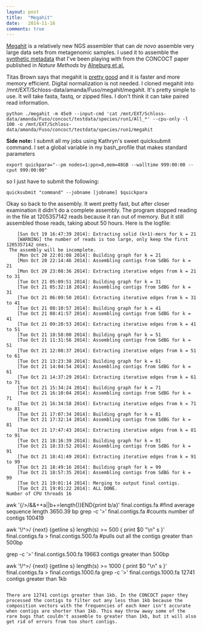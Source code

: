 ```yaml
---
layout: post
title:  "Megahit"
date:   2014-11-16
comments: true
---
```


[Megahit](https://github.com/voutcn/megahit) is a relatively new NGS assembler that can *de novo* assemble very large data sets from metagenomic samples. I used it to assemble the [synthetic metadata](https://export.uppmax.uu.se/b2010008/projects-public/concoct-paper-data/) that I've been playing with from the CONCOCT paper published in *Nature Methods* by [Alneburg et al.](http://www-ncbi-nlm-nih-gov.proxy.lib.umich.edu/pubmed/?term=binning+metagenomic+contigs+by+coverage+and+composition)

Titas Brown says that megahit is [pretty good](http://ivory.idyll.org/blog/2014-how-good-is-megahit.html) and it is faster and more memory efficient. Digital normalization is not needed. I cloned megahit into /mnt/EXT/Schloss-data/amanda/Fuso/megahit/megahit. It's pretty simple to use. It will take fasta, fastq, or zipped files. I don't think it can take paired read information.

```
python ./megahit -m 45e9 --input-cmd 'cat /mnt/EXT/Schloss-data/amanda/Fuso/concoct/testdata/species/run1/All_*' --cpu-only -l 100 -o /mnt/EXT/Schloss-data/amanda/Fuso/concoct/testdata/species/run1/megahit
```

**Side note:** I submit all my jobs using Kathryn's sweet quicksubmit command. I set a global variable in my bash_profile that makes standard parameters

```
export quickpara="--pm nodes=1:ppn=8,mem=48GB --walltime 999:00:00 --cput 999:00:00"
```

so I just have to submit the following:

```
quicksubmit "command" --jobname [jobname] $quickpara
```

Okay so back to the assembly. It went pretty fast, but after closer examination it didn't do a complete assembly. The program stopped reading in the file at 1205357142 reads because it ran out of memory. But it still assembled those reads, taking about 50 hours. Here is the logfile:

```
	[Sun Oct 19 16:47:39 2014]: Extracting solid (k+1)-mers for k = 21
	[WARNING] the number of reads is too large, only keep the first 1205357142 ones.
 The assembly will be incomplete.
	[Mon Oct 20 22:01:08 2014]: Building graph for k = 21
	[Mon Oct 20 22:14:46 2014]: Assembling contigs from SdBG for k = 21
	[Mon Oct 20 23:08:36 2014]: Extracting iterative edges from k = 21 to 31
	[Tue Oct 21 05:09:51 2014]: Building graph for k = 31
	[Tue Oct 21 05:32:18 2014]: Assembling contigs from SdBG for k = 31
	[Tue Oct 21 06:09:50 2014]: Extracting iterative edges from k = 31 to 41
	[Tue Oct 21 08:10:57 2014]: Building graph for k = 41
	[Tue Oct 21 08:41:57 2014]: Assembling contigs from SdBG for k = 41
	[Tue Oct 21 09:20:53 2014]: Extracting iterative edges from k = 41 to 51
	[Tue Oct 21 10:58:00 2014]: Building graph for k = 51
	[Tue Oct 21 11:31:56 2014]: Assembling contigs from SdBG for k = 51
	[Tue Oct 21 12:08:37 2014]: Extracting iterative edges from k = 51 to 61
	[Tue Oct 21 13:23:38 2014]: Building graph for k = 61
	[Tue Oct 21 14:04:54 2014]: Assembling contigs from SdBG for k = 61
	[Tue Oct 21 14:37:29 2014]: Extracting iterative edges from k = 61 to 71
	[Tue Oct 21 15:34:24 2014]: Building graph for k = 71
	[Tue Oct 21 16:10:04 2014]: Assembling contigs from SdBG for k = 71
	[Tue Oct 21 16:34:58 2014]: Extracting iterative edges from k = 71 to 81
	[Tue Oct 21 17:07:34 2014]: Building graph for k = 81
	[Tue Oct 21 17:32:14 2014]: Assembling contigs from SdBG for k = 81
	[Tue Oct 21 17:47:43 2014]: Extracting iterative edges from k = 81 to 91
	[Tue Oct 21 18:16:39 2014]: Building graph for k = 91
	[Tue Oct 21 18:33:52 2014]: Assembling contigs from SdBG for k = 91
	[Tue Oct 21 18:41:49 2014]: Extracting iterative edges from k = 91 to 99
	[Tue Oct 21 18:49:16 2014]: Building graph for k = 99
	[Tue Oct 21 18:57:35 2014]: Assembling contigs from SdBG for k = 99
	[Tue Oct 21 19:01:14 2014]: Merging to output final contigs.
	[Tue Oct 21 19:01:22 2014]: ALL DONE.
Number of CPU threads 16
```

awk '{/>/&&++a||b+=length()}END{print b/a}' final.contigs.fa #find average sequence length
3650.39 bp
grep -c '>' final.contigs.fa #counts number of contigs
100419

awk '!/^>/ {next} {getline s} length(s) >= 500 { print $0 "\n" s }' final.contigs.fa > final.contigs.500.fa #pulls out all the contigs greater than 500bp

grep -c '>' final.contigs.500.fa
19663 contigs greater than 500bp

awk '!/^>/ {next} {getline s} length(s) >= 1000 { print $0 "\n" s }' final.contigs.fa > final.contigs.1000.fa
grep -c '>' final.contigs.1000.fa
12741 contigs greater than 1kb
```

There are 12741 contigs greater than 1kb. In the CONCOCT paper they processed the contigs to filter out any less than 1kb because the composition vectors with the frequencies of each kmer isn't accurate when contigs are shorter than 1kb. This may throw away some of the rare bugs that couldn't assemble to greater than 1kb, but it will also get rid of errors from too short contigs. 

